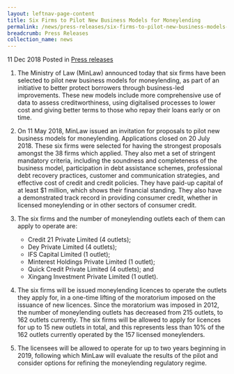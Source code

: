 ```yaml
---
layout: leftnav-page-content
title: Six Firms to Pilot New Business Models for Moneylending
permalink: /news/press-releases/six-firms-to-pilot-new-business-models-for-moneylending
breadcrumb: Press Releases
collection_name: news
---
```


11 Dec 2018 Posted in [Press releases](/news/press-releases)

1. The Ministry of Law (MinLaw) announced today that six firms have been selected to pilot new business models for moneylending, as part of an initiative to better protect borrowers through business-led improvements. These new models include more comprehensive use of data to assess creditworthiness, using digitalised processes to lower cost and giving better terms to those who repay their loans early or on time. 

2. On 11 May 2018, MinLaw issued an invitation for proposals to pilot new business models for moneylending. Applications closed on 20 July 2018. These six firms were selected for having the strongest proposals amongst the 38 firms which applied. They also met a set of stringent mandatory criteria, including the soundness and completeness of the business model, participation in debt assistance schemes, professional debt recovery practices, customer and communication strategies, and effective cost of credit and credit policies. They have paid-up capital of at least $1 million, which shows their financial standing. They also have a demonstrated track record in providing consumer credit, whether in licensed moneylending or in other sectors of consumer credit.

3. The six firms and the number of moneylending outlets each of them can apply to operate are:

    * Credit 21 Private Limited (4 outlets);
    * Dey Private Limited (4 outlets);
    * IFS Capital Limited (1 outlet);
    * Minterest Holdings Private Limited (1 outlet);
    * Quick Credit Private Limited (4 outlets); and
    * Xingang Investment Private Limited (1 outlet).

 

4. The six firms will be issued moneylending licences to operate the outlets they apply for, in a one-time lifting of the moratorium imposed on the issuance of new licences. Since the moratorium was imposed in 2012, the number of moneylending outlets has decreased from 215 outlets, to 162 outlets currently. The six firms will be allowed to apply for licences for up to 15 new outlets in total, and this represents less than 10% of the 162 outlets currently operated by the 157 licensed moneylenders.

5. The licensees will be allowed to operate for up to two years beginning in 2019, following which MinLaw will evaluate the results of the pilot and consider options for refining the moneylending regulatory regime.

